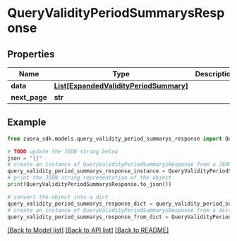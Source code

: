 # QueryValidityPeriodSummarysResponse



## Properties

Name | Type | Description | Notes
------------ | ------------- | ------------- | -------------
**data** | [**List[ExpandedValidityPeriodSummary]**](ExpandedValidityPeriodSummary.md) |  | [optional] 
**next_page** | **str** |  | [optional] 

## Example

```python
from zuora_sdk.models.query_validity_period_summarys_response import QueryValidityPeriodSummarysResponse

# TODO update the JSON string below
json = "{}"
# create an instance of QueryValidityPeriodSummarysResponse from a JSON string
query_validity_period_summarys_response_instance = QueryValidityPeriodSummarysResponse.from_json(json)
# print the JSON string representation of the object
print(QueryValidityPeriodSummarysResponse.to_json())

# convert the object into a dict
query_validity_period_summarys_response_dict = query_validity_period_summarys_response_instance.to_dict()
# create an instance of QueryValidityPeriodSummarysResponse from a dict
query_validity_period_summarys_response_from_dict = QueryValidityPeriodSummarysResponse.from_dict(query_validity_period_summarys_response_dict)
```
[[Back to Model list]](../README.md#documentation-for-models) [[Back to API list]](../README.md#documentation-for-api-endpoints) [[Back to README]](../README.md)


